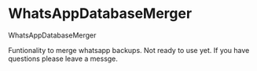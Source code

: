 # WhatsAppDatabaseMerger

WhatsAppDatabaseMerger

Funtionality to merge whatsapp backups.
Not ready to use yet.
If you have questions please leave a messge.

